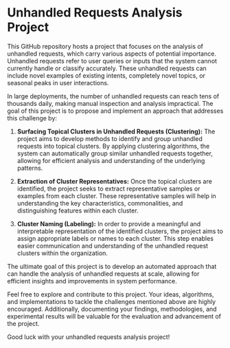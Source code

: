 # Unhandled Requests Analysis Project

This GitHub repository hosts a project that focuses on the analysis of unhandled requests, which carry various aspects of potential importance. Unhandled requests refer to user queries or inputs that the system cannot currently handle or classify accurately. These unhandled requests can include novel examples of existing intents, completely novel topics, or seasonal peaks in user interactions.

In large deployments, the number of unhandled requests can reach tens of thousands daily, making manual inspection and analysis impractical. The goal of this project is to propose and implement an approach that addresses this challenge by:

1. **Surfacing Topical Clusters in Unhandled Requests (Clustering):** The project aims to develop methods to identify and group unhandled requests into topical clusters. By applying clustering algorithms, the system can automatically group similar unhandled requests together, allowing for efficient analysis and understanding of the underlying patterns.

2. **Extraction of Cluster Representatives:** Once the topical clusters are identified, the project seeks to extract representative samples or examples from each cluster. These representative samples will help in understanding the key characteristics, commonalities, and distinguishing features within each cluster.

3. **Cluster Naming (Labeling):** In order to provide a meaningful and interpretable representation of the identified clusters, the project aims to assign appropriate labels or names to each cluster. This step enables easier communication and understanding of the unhandled request clusters within the organization.

The ultimate goal of this project is to develop an automated approach that can handle the analysis of unhandled requests at scale, allowing for efficient insights and improvements in system performance.

Feel free to explore and contribute to this project. Your ideas, algorithms, and implementations to tackle the challenges mentioned above are highly encouraged. Additionally, documenting your findings, methodologies, and experimental results will be valuable for the evaluation and advancement of the project.

Good luck with your unhandled requests analysis project!
